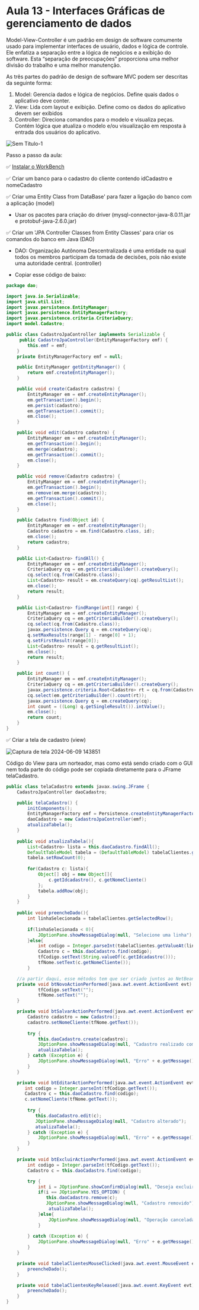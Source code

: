 # Aula 13 - Interfaces Gráficas de gerenciamento de dados

Model-View-Controller é um padrão em design de software comumente usado para implementar interfaces de usuário, dados e lógica de controle. Ele enfatiza a separação entre a lógica de negócios e a exibição do software. Esta “separação de preocupações” proporciona uma melhor divisão do trabalho e uma melhor manutenção.

As três partes do padrão de design de software MVC podem ser descritas da seguinte forma:

1. Model: Gerencia dados e lógica de negócios. Define quais dados o aplicativo deve conter.
2. View: Lida com layout e exibição. Define como os dados do aplicativo devem ser exibidos
3. Controller: Direciona comandos para o modelo e visualiza peças. Contém lógica que atualiza o modelo e/ou visualização em resposta à entrada dos usuários do aplicativo.

![Sem Título-1](https://github.com/brunamota/POO/assets/66503956/11ae183d-3ec9-4b08-8163-a2039f82e0be)

Passo a passo da aula:

:white_check_mark: [Instalar o WorkBench](https://dev.mysql.com/downloads/file/?id=528489)

:white_check_mark: Criar um banco para o cadastro do cliente contendo idCadastro e nomeCadastro

:white_check_mark: Criar uma Entity Class from DataBase' para fazer a ligação do banco com a aplicação (model)

- Usar os pacotes para criação do driver (mysql-connector-java-8.0.11.jar e protobuf-java-2.6.0.jar)

:white_check_mark: Criar um 'JPA Controller Classes from Entity Classes' para criar os comandos do banco em Java (DAO)

- DAO: Organização Autônoma Descentralizada é uma entidade na qual todos os membros participam da tomada de decisões, pois não existe uma autoridade central. (controller)
     
- Copiar esse código de baixo:
     
``` Java
package dao;

import java.io.Serializable;
import java.util.List;
import javax.persistence.EntityManager;
import javax.persistence.EntityManagerFactory;
import javax.persistence.criteria.CriteriaQuery;
import model.Cadastro;

public class CadastroJpaController implements Serializable {
     public CadastroJpaController(EntityManagerFactory emf) {
        this.emf = emf;
    }
    private EntityManagerFactory emf = null;

    public EntityManager getEntityManager() {
        return emf.createEntityManager();
    }

    public void create(Cadastro cadastro) {
        EntityManager em = emf.createEntityManager();
        em.getTransaction().begin();
        em.persist(cadastro);
        em.getTransaction().commit();
        em.close();
    }

    public void edit(Cadastro cadastro) {
        EntityManager em = emf.createEntityManager();
        em.getTransaction().begin();
        em.merge(cadastro);
        em.getTransaction().commit();
        em.close();
    }

    public void remove(Cadastro cadastro) {
        EntityManager em = emf.createEntityManager();
        em.getTransaction().begin();
        em.remove(em.merge(cadastro));
        em.getTransaction().commit();
        em.close();
    }

    public Cadastro find(Object id) {
        EntityManager em = emf.createEntityManager();
        Cadastro cadastro = em.find(Cadastro.class, id);
        em.close();
        return cadastro;
    }

    public List<Cadastro> findAll() {
        EntityManager em = emf.createEntityManager();
        CriteriaQuery cq = em.getCriteriaBuilder().createQuery();
        cq.select(cq.from(Cadastro.class));
        List<Cadastro> result = em.createQuery(cq).getResultList();
        em.close();
        return result;
    }

    public List<Cadastro> findRange(int[] range) {
        EntityManager em = emf.createEntityManager();
        CriteriaQuery cq = em.getCriteriaBuilder().createQuery();
        cq.select(cq.from(Cadastro.class));
        javax.persistence.Query q = em.createQuery(cq);
        q.setMaxResults(range[1] - range[0] + 1);
        q.setFirstResult(range[0]);
        List<Cadastro> result = q.getResultList();
        em.close();
        return result;
    }

    public int count() {
        EntityManager em = emf.createEntityManager();
        CriteriaQuery cq = em.getCriteriaBuilder().createQuery();
        javax.persistence.criteria.Root<Cadastro> rt = cq.from(Cadastro.class);
        cq.select(em.getCriteriaBuilder().count(rt));
        javax.persistence.Query q = em.createQuery(cq);
        int count = ((Long) q.getSingleResult()).intValue();
        em.close();
        return count;
    }
}
```

:white_check_mark: Criar a tela de cadastro (view)

![Captura de tela 2024-06-09 143851](https://github.com/brunamota/POO/assets/66503956/194d8d13-44d2-4de4-ae73-4d3c00c6b675)

Código do View para um norteador, mas como está sendo criado com o GUI nem toda parte do código pode ser copiada diretamente para o JFrame telaCadastro.

```Java
public class telaCadastro extends javax.swing.JFrame {
    CadastroJpaController daoCadastro;

    public telaCadastro() {
        initComponents();
        EntityManagerFactory emf = Persistence.createEntityManagerFactory("MaisUmTestePU");
        daoCadastro = new CadastroJpaController(emf);
        atualizaTabela();
    }
    
    public void atualizaTabela(){
        List<Cadastro> lista = this.daoCadastro.findAll();
        DefaultTableModel tabela = (DefaultTableModel) tabelaClientes.getModel();
        tabela.setRowCount(0);
        
        for(Cadastro c: lista){
            Object[] obj = new Object[]{
                c.getIdcadastro(), c.getNomeCliente()
            };
            tabela.addRow(obj);
        }
    }
    
    public void preencheDado(){
        int linhaSelecionada = tabelaClientes.getSelectedRow();
        
        if(linhaSelecionada < 0){
            JOptionPane.showMessageDialog(null, "Selecione uma linha");
        }else{
            int codigo = Integer.parseInt(tabelaClientes.getValueAt(linhaSelecionada, 0).toString());
            Cadastro c = this.daoCadastro.find(codigo);
            tfCodigo.setText(String.valueOf(c.getIdcadastro()));
            tfNome.setText(c.getNomeCliente());
        }

    //a partir daqui, esse métodos tem que ser criado juntos ao NetBeans
    private void btNovoActionPerformed(java.awt.event.ActionEvent evt) {                                       
            tfCodigo.setText("");
            tfNome.setText("");
    }                                      

    private void btSalvarActionPerformed(java.awt.event.ActionEvent evt) {                                         
        Cadastro cadastro = new Cadastro();
        cadastro.setNomeCliente(tfNome.getText());
        
        try {
            this.daoCadastro.create(cadastro);
            JOptionPane.showMessageDialog(null, "Cadastro realizado com sucesso");
            atualizaTabela();
        } catch (Exception e) {
            JOptionPane.showMessageDialog(null, "Erro" + e.getMessage());
        }
    }                                        

    private void btEditarActionPerformed(java.awt.event.ActionEvent evt) {                                         
       int codigo = Integer.parseInt(tfCodigo.getText());
       Cadastro c = this.daoCadastro.find(codigo);
       c.setNomeCliente(tfNome.getText());
           
        try {
           this.daoCadastro.edit(c);
           JOptionPane.showMessageDialog(null, "Cadastro alterado");
           atualizaTabela();
        } catch (Exception e) {
            JOptionPane.showMessageDialog(null, "Erro" + e.getMessage());
        } 
    }                                        

    private void btExcluirActionPerformed(java.awt.event.ActionEvent evt) {                                          
        int codigo = Integer.parseInt(tfCodigo.getText());
        Cadastro c = this.daoCadastro.find(codigo);

        try {
            int i = JOptionPane.showConfirmDialog(null, "Deseja excluir esse cadastro?","Excluir Cliente",JOptionPane.YES_NO_OPTION);
            if(i == JOptionPane.YES_OPTION) {
               this.daoCadastro.remove(c);
               JOptionPane.showMessageDialog(null, "Cadastro removido");
                atualizaTabela();
            }else{
                JOptionPane.showMessageDialog(null, "Operação cancelada");
            }
            
        } catch (Exception e) {
            JOptionPane.showMessageDialog(null, "Erro" + e.getMessage());
        }
    }                                         

    private void tabelaClientesMouseClicked(java.awt.event.MouseEvent evt) {                                            
        preencheDado();
    }                                           

    private void tabelaClientesKeyReleased(java.awt.event.KeyEvent evt) {                                           
        preencheDado();
    }
}
```

